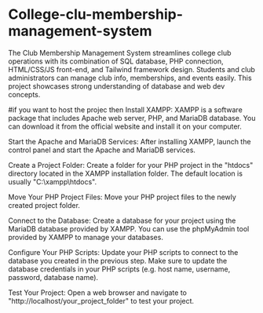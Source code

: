 # College-clu-membership-management-system
The Club Membership Management System streamlines college club operations with its combination of SQL database, PHP connection, HTML/CSS/JS front-end, and Tailwind framework design. Students and club administrators can manage club info, memberships, and events easily. This project showcases strong understanding of database and web dev concepts.


#if you want to host the projec then 
Install XAMPP: XAMPP is a software package that includes Apache web server, PHP, and MariaDB database. You can download it from the official website and install it on your computer.

Start the Apache and MariaDB Services: After installing XAMPP, launch the control panel and start the Apache and MariaDB services.

Create a Project Folder: Create a folder for your PHP project in the "htdocs" directory located in the XAMPP installation folder. The default location is usually "C:\xampp\htdocs".

Move Your PHP Project Files: Move your PHP project files to the newly created project folder.

Connect to the Database: Create a database for your project using the MariaDB database provided by XAMPP. You can use the phpMyAdmin tool provided by XAMPP to manage your databases.

Configure Your PHP Scripts: Update your PHP scripts to connect to the database you created in the previous step. Make sure to update the database credentials in your PHP scripts (e.g. host name, username, password, database name).

Test Your Project: Open a web browser and navigate to "http://localhost/your_project_folder" to test your project.
